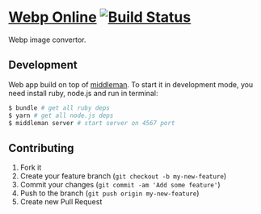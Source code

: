 # [Webp Online](https://webp.leopard.in.ua/) [![Build Status](https://travis-ci.org/le0pard/webp-online.svg?branch=master)](https://travis-ci.org/le0pard/webp-online)

Webp image convertor. 

## Development

Web app build on top of [middleman](http://middlemanapp.com/). To start it in development mode, you need install ruby, node.js and run in terminal:

```bash
$ bundle # get all ruby deps
$ yarn # get all node.js deps
$ middleman server # start server on 4567 port
```

## Contributing

1. Fork it
2. Create your feature branch (`git checkout -b my-new-feature`)
3. Commit your changes (`git commit -am 'Add some feature'`)
4. Push to the branch (`git push origin my-new-feature`)
5. Create new Pull Request
